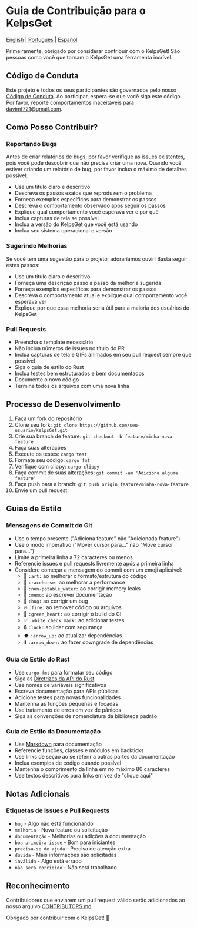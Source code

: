 # Guia de Contribuição para o KelpsGet

[English](../CONTRIBUTING.md) | [Português](CONTRIBUTING.pt-BR.md) | [Español](CONTRIBUTING.es.md)

Primeiramente, obrigado por considerar contribuir com o KelpsGet! São pessoas como você que tornam o KelpsGet uma ferramenta incrível.

## Código de Conduta

Este projeto e todos os seus participantes são governados pelo nosso [Código de Conduta](../CODE_OF_CONDUCT.md). Ao participar, espera-se que você siga este código. Por favor, reporte comportamentos inaceitáveis para [davimf721@gmail.com](mailto:davimf721@gmail.com).

## Como Posso Contribuir?

### Reportando Bugs

Antes de criar relatórios de bugs, por favor verifique as issues existentes, pois você pode descobrir que não precisa criar uma nova. Quando você estiver criando um relatório de bug, por favor inclua o máximo de detalhes possível:

* Use um título claro e descritivo
* Descreva os passos exatos que reproduzem o problema
* Forneça exemplos específicos para demonstrar os passos
* Descreva o comportamento observado após seguir os passos
* Explique qual comportamento você esperava ver e por quê
* Inclua capturas de tela se possível
* Inclua a versão do KelpsGet que você está usando
* Inclua seu sistema operacional e versão

### Sugerindo Melhorias

Se você tem uma sugestão para o projeto, adoraríamos ouvir! Basta seguir estes passos:

* Use um título claro e descritivo
* Forneça uma descrição passo a passo da melhoria sugerida
* Forneça exemplos específicos para demonstrar os passos
* Descreva o comportamento atual e explique qual comportamento você esperava ver
* Explique por que essa melhoria seria útil para a maioria dos usuários do KelpsGet

### Pull Requests

* Preencha o template necessário
* Não inclua números de issues no título do PR
* Inclua capturas de tela e GIFs animados em seu pull request sempre que possível
* Siga o guia de estilo do Rust
* Inclua testes bem estruturados e bem documentados
* Documente o novo código
* Termine todos os arquivos com uma nova linha

## Processo de Desenvolvimento

1. Faça um fork do repositório
2. Clone seu fork: `git clone https://github.com/seu-usuario/KelpsGet.git`
3. Crie sua branch de feature: `git checkout -b feature/minha-nova-feature`
4. Faça suas alterações
5. Execute os testes: `cargo test`
6. Formate seu código: `cargo fmt`
7. Verifique com clippy: `cargo clippy`
8. Faça commit de suas alterações: `git commit -am 'Adiciona alguma feature'`
9. Faça push para a branch: `git push origin feature/minha-nova-feature`
10. Envie um pull request

## Guias de Estilo

### Mensagens de Commit do Git

* Use o tempo presente ("Adiciona feature" não "Adicionada feature")
* Use o modo imperativo ("Mover cursor para..." não "Move cursor para...")
* Limite a primeira linha a 72 caracteres ou menos
* Referencie issues e pull requests livremente após a primeira linha
* Considere começar a mensagem do commit com um emoji aplicável:
    * 🎨 `:art:` ao melhorar o formato/estrutura do código
    * 🐎 `:racehorse:` ao melhorar a performance
    * 🚱 `:non-potable_water:` ao corrigir memory leaks
    * 📝 `:memo:` ao escrever documentação
    * 🐛 `:bug:` ao corrigir um bug
    * 🔥 `:fire:` ao remover código ou arquivos
    * 💚 `:green_heart:` ao corrigir o build do CI
    * ✅ `:white_check_mark:` ao adicionar testes
    * 🔒 `:lock:` ao lidar com segurança
    * ⬆️ `:arrow_up:` ao atualizar dependências
    * ⬇️ `:arrow_down:` ao fazer downgrade de dependências

### Guia de Estilo do Rust

* Use `cargo fmt` para formatar seu código
* Siga as [Diretrizes da API do Rust](https://rust-lang.github.io/api-guidelines/)
* Use nomes de variáveis significativos
* Escreva documentação para APIs públicas
* Adicione testes para novas funcionalidades
* Mantenha as funções pequenas e focadas
* Use tratamento de erros em vez de pânicos
* Siga as convenções de nomenclatura da biblioteca padrão

### Guia de Estilo da Documentação

* Use [Markdown](https://daringfireball.net/projects/markdown/) para documentação
* Referencie funções, classes e módulos em backticks
* Use links de seção ao se referir a outras partes da documentação
* Inclua exemplos de código quando possível
* Mantenha o comprimento da linha em no máximo 80 caracteres
* Use textos descritivos para links em vez de "clique aqui"

## Notas Adicionais

### Etiquetas de Issues e Pull Requests

* `bug` - Algo não está funcionando
* `melhoria` - Nova feature ou solicitação
* `documentação` - Melhorias ou adições à documentação
* `boa primeira issue` - Bom para iniciantes
* `precisa-se de ajuda` - Precisa de atenção extra
* `dúvida` - Mais informações são solicitadas
* `inválida` - Algo está errado
* `não será corrigido` - Não será trabalhado

## Reconhecimento

Contribuidores que enviarem um pull request válido serão adicionados ao nosso arquivo [CONTRIBUTORS.md](../CONTRIBUTORS.md).

Obrigado por contribuir com o KelpsGet! 🚀 